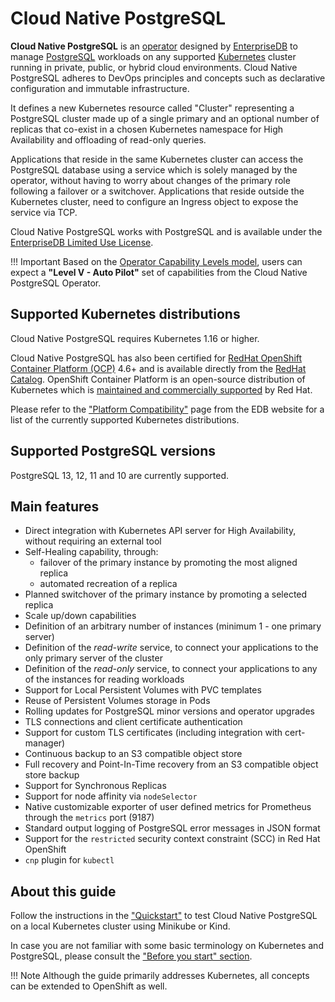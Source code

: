 # Cloud Native PostgreSQL

**Cloud Native PostgreSQL** is an [operator](https://kubernetes.io/docs/concepts/extend-kubernetes/operator/)
designed by [EnterpriseDB](https://www.enterprisedb.com)
to manage [PostgreSQL](https://www.postgresql.org/) workloads on any supported [Kubernetes](https://kubernetes.io)
cluster running in private, public, or hybrid cloud environments.
Cloud Native PostgreSQL adheres to DevOps principles and concepts
such as declarative configuration and immutable infrastructure.

It defines a new Kubernetes resource called "Cluster" representing a PostgreSQL
cluster made up of a single primary and an optional number of replicas that co-exist
in a chosen Kubernetes namespace for High Availability and offloading of
read-only queries.

Applications that reside in the same Kubernetes cluster can access the
PostgreSQL database using a service which is solely managed by the operator,
without having to worry about changes of the primary role following a failover
or a switchover. Applications that reside outside the Kubernetes cluster, need
to configure an Ingress object to expose the service via TCP.

Cloud Native PostgreSQL works with PostgreSQL and is available under the
[EnterpriseDB Limited Use License](https://www.enterprisedb.com/limited-use-license).

!!! Important
    Based on the [Operator Capability Levels model](operator_capability_levels.md),
    users can expect a **"Level V - Auto Pilot"** set of capabilities from the
    Cloud Native PostgreSQL Operator.

## Supported Kubernetes distributions

Cloud Native PostgreSQL requires Kubernetes 1.16 or higher.

Cloud Native PostgreSQL has also been certified for
[RedHat OpenShift Container Platform (OCP)](https://www.openshift.com/products/container-platform)
4.6+ and is available directly from the [RedHat Catalog](https://catalog.redhat.com/).
OpenShift Container Platform is an open-source distribution of Kubernetes which is
[maintained and commercially supported](https://access.redhat.com/support/policy/updates/openshift#ocp4)
by Red Hat.

Please refer to the
["Platform Compatibility"](https://www.enterprisedb.com/product-compatibility#cnp)
page from the EDB website for a list of the currently supported Kubernetes distributions.

## Supported PostgreSQL versions

PostgreSQL 13, 12, 11 and 10 are currently supported.

## Main features

* Direct integration with Kubernetes API server for High Availability,
  without requiring an external tool
* Self-Healing capability, through:
    * failover of the primary instance by promoting the most aligned replica
    * automated recreation of a replica
* Planned switchover of the primary instance by promoting a selected replica
* Scale up/down capabilities
* Definition of an arbitrary number of instances (minimum 1 - one primary server)
* Definition of the *read-write* service, to connect your applications to the only primary server of the cluster
* Definition of the *read-only* service, to connect your applications to any of the instances for reading workloads
* Support for Local Persistent Volumes with PVC templates
* Reuse of Persistent Volumes storage in Pods
* Rolling updates for PostgreSQL minor versions and operator upgrades
* TLS connections and client certificate authentication
* Support for custom TLS certificates (including integration with cert-manager)
* Continuous backup to an S3 compatible object store
* Full recovery and Point-In-Time recovery from an S3 compatible object store backup
* Support for Synchronous Replicas
* Support for node affinity via `nodeSelector`
* Native customizable exporter of user defined metrics for Prometheus through the `metrics` port (9187)
* Standard output logging of PostgreSQL error messages in JSON format
* Support for the `restricted` security context constraint (SCC) in Red Hat OpenShift
* `cnp` plugin for `kubectl`

## About this guide

Follow the instructions in the ["Quickstart"](quickstart.md) to test Cloud Native PostgreSQL
on a local Kubernetes cluster using Minikube or Kind.

In case you are not familiar with some basic terminology on Kubernetes and PostgreSQL,
please consult the ["Before you start" section](before_you_start.md).

!!! Note
    Although the guide primarily addresses Kubernetes, all concepts can
    be extended to OpenShift as well.
